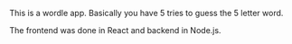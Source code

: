 This is a wordle app. Basically you have 5 tries to guess the 5 letter word.

The frontend was done in React and backend in Node.js.